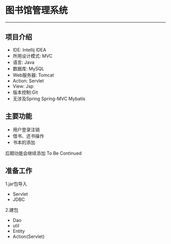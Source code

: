 # 图书馆管理系统
***
## 项目介绍

* IDE: Intellij IDEA
* 所用设计模式: MVC
* 语言: Java
* 数据库: MySQL
* Web服务器: Tomcat
* Action: Servlet
* View: Jsp
* 版本控制:Git
* 无涉及Spring Spring-MVC Mybatis

## 主要功能

* 用户登录注销
* 借书、还书操作
* 书本的添加

后期功能会继续添加 To Be Continued

## 准备工作
1.jar包导入
* Servlet
* JDBC

2.建包
* Dao
* util
* Entity
* Action(Servlet)
